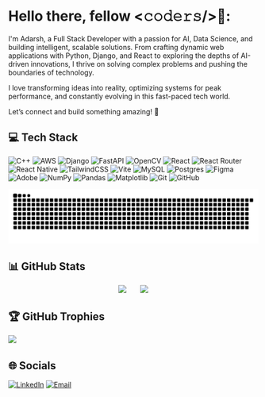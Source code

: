 # Hello there, fellow <𝚌𝚘𝚍𝚎𝚛𝚜/>👋:
I'm Adarsh, a Full Stack Developer with a passion for AI, Data Science, and building intelligent, scalable solutions. From crafting dynamic web applications with Python, Django, and  React to exploring the depths of AI-driven innovations, I thrive on solving complex problems and pushing the boundaries of technology.

I love transforming ideas into reality, optimizing systems for peak performance, and constantly evolving in this fast-paced tech world.

Let’s connect and build something amazing! 🚀

## 💻 Tech Stack
![C++](https://img.shields.io/badge/c++-%2300599C.svg?style=for-the-badge&logo=c%2B%2B&logoColor=white) ![AWS](https://img.shields.io/badge/AWS-%23FF9900.svg?style=for-the-badge&logo=amazon-aws&logoColor=white) ![Django](https://img.shields.io/badge/django-%23092E20.svg?style=for-the-badge&logo=django&logoColor=white) ![FastAPI](https://img.shields.io/badge/FastAPI-005571?style=for-the-badge&logo=fastapi) ![OpenCV](https://img.shields.io/badge/opencv-%23white.svg?style=for-the-badge&logo=opencv&logoColor=white) ![React](https://img.shields.io/badge/react-%2320232a.svg?style=for-the-badge&logo=react&logoColor=%2361DAFB) ![React Router](https://img.shields.io/badge/React_Router-CA4245?style=for-the-badge&logo=react-router&logoColor=white) ![React Native](https://img.shields.io/badge/react_native-%2320232a.svg?style=for-the-badge&logo=react&logoColor=%2361DAFB) ![TailwindCSS](https://img.shields.io/badge/tailwindcss-%2338B2AC.svg?style=for-the-badge&logo=tailwind-css&logoColor=white) ![Vite](https://img.shields.io/badge/vite-%23646CFF.svg?style=for-the-badge&logo=vite&logoColor=white) ![MySQL](https://img.shields.io/badge/mysql-4479A1.svg?style=for-the-badge&logo=mysql&logoColor=white) ![Postgres](https://img.shields.io/badge/postgres-%23316192.svg?style=for-the-badge&logo=postgresql&logoColor=white) ![Figma](https://img.shields.io/badge/figma-%23F24E1E.svg?style=for-the-badge&logo=figma&logoColor=white) ![Adobe](https://img.shields.io/badge/adobe-%23FF0000.svg?style=for-the-badge&logo=adobe&logoColor=white) ![NumPy](https://img.shields.io/badge/numpy-%23013243.svg?style=for-the-badge&logo=numpy&logoColor=white) ![Pandas](https://img.shields.io/badge/pandas-%23150458.svg?style=for-the-badge&logo=pandas&logoColor=white) ![Matplotlib](https://img.shields.io/badge/Matplotlib-%23ffffff.svg?style=for-the-badge&logo=Matplotlib&logoColor=black) ![Git](https://img.shields.io/badge/git-%23F05033.svg?style=for-the-badge&logo=git&logoColor=white) ![GitHub](https://img.shields.io/badge/github-%23121011.svg?style=for-the-badge&logo=github&logoColor=white)

<picture>
  <source media="(prefers-color-scheme: dark)" srcset="https://raw.githubusercontent.com/Adarsh-e-reji/Adarsh-e-reji/output/github-snake-dark.svg" />
  <source media="(prefers-color-scheme: light)" srcset="https://raw.githubusercontent.com/Adarsh-e-reji/Adarsh-e-reji/output/github-snake.svg" />
  <img alt="github-snake" src="https://raw.githubusercontent.com/Adarsh-e-reji/Adarsh-e-reji/output/github-snake.svg" />
</picture>

## 📊 GitHub Stats
<p align="center">
  <img width="46%" src="https://github-readme-streak-stats.herokuapp.com/?user=Adarsh-e-reji&theme=dark&hide_border=false" />
  &nbsp;&nbsp;&nbsp;&nbsp;&nbsp; <!-- This adds space -->
  <img width="33%" src="https://github-readme-stats.vercel.app/api/top-langs/?username=Adarsh-e-reji&theme=dark&hide_border=false&include_all_commits=false&count_private=false&layout=compact" />
</p>

## 🏆 GitHub Trophies
![](https://github-profile-trophy.vercel.app/?username=Adarsh-e-reji&theme=radical&no-frame=false&no-bg=true&margin-w=4)


## 🌐 Socials
[![LinkedIn](https://img.shields.io/badge/LinkedIn-%230077B5.svg?logo=linkedin&logoColor=white)](https://www.linkedin.com/in/adarsh-e-reji-0989911b7/) [![Email](https://img.shields.io/badge/Email-D14836?logo=gmail&logoColor=white)](mailto:adarshereji121@gmail.com) 

